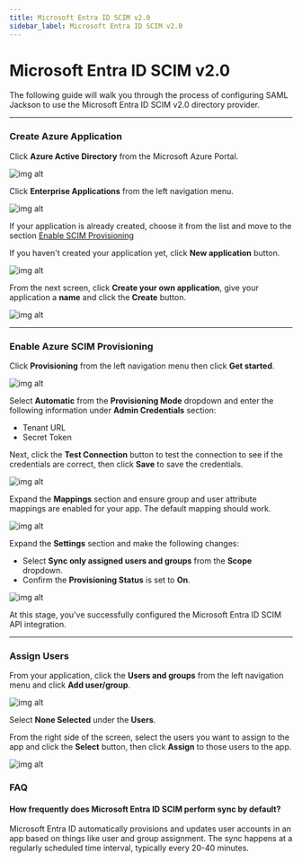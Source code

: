 ```yaml
---
title: Microsoft Entra ID SCIM v2.0
sidebar_label: Microsoft Entra ID SCIM v2.0
---
```


# Microsoft Entra ID SCIM v2.0

The following guide will walk you through the process of configuring SAML Jackson to use the Microsoft Entra ID SCIM v2.0 directory provider.

---

### Create Azure Application

Click **Azure Active Directory** from the Microsoft Azure Portal.

![img alt](/img/dsync/providers/azure/1.png)

Click **Enterprise Applications** from the left navigation menu.

![img alt](/img/dsync/providers/azure/2.png)

If your application is already created, choose it from the list and move to the section [Enable SCIM Provisioning](#enable-azure-scim-provisioning)

If you haven't created your application yet, click **New application** button.

![img alt](/img/dsync/providers/azure/9.png)

From the next screen, click **Create your own application**, give your application a **name** and click the **Create** button.

![img alt](/img/dsync/providers/azure/3.png)

---

### Enable Azure SCIM Provisioning

Click **Provisioning** from the left navigation menu then click **Get started**.

![img alt](/img/dsync/providers/azure/4.png)

Select **Automatic** from the **Provisioning Mode** dropdown and enter the following information under **Admin Credentials** section:

- Tenant URL
- Secret Token

Next, click the **Test Connection** button to test the connection to see if the credentials are correct, then click **Save** to save the credentials.

![img alt](/img/dsync/providers/azure/5.png)

Expand the **Mappings** section and ensure group and user attribute mappings are enabled for your app. The default mapping should work.

![img alt](/img/dsync/providers/azure/7.png)

Expand the **Settings** section and make the following changes:

- Select **Sync only assigned users and groups** from the **Scope** dropdown.
- Confirm the **Provisioning Status** is set to **On**.

![img alt](/img/dsync/providers/azure/8.png)

At this stage, you've successfully configured the Microsoft Entra ID SCIM API integration.

---

### Assign Users

From your application, click the **Users and groups** from the left navigation menu and click **Add user/group**.

![img alt](/img/dsync/providers/azure/11.png)

Select **None Selected** under the **Users**.

From the right side of the screen, select the users you want to assign to the app and click the **Select** button, then click **Assign** to those users to the app.

![img alt](/img/dsync/providers/azure/12.png)

### FAQ

#### How frequently does Microsoft Entra ID SCIM perform sync by default?

Microsoft Entra ID automatically provisions and updates user accounts in an app based on things like user and group assignment. The sync happens at a regularly scheduled time interval, typically every 20-40 minutes.
